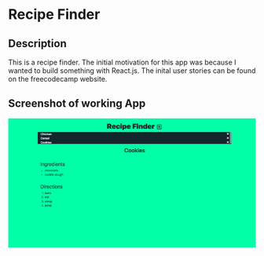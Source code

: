 # Recipe Finder

## Description
This is a recipe finder. The initial motivation for this app was because I wanted to build something with React.js. The inital user stories can be found on the freecodecamp website. 

## Screenshot of working App
![image of app](./imgOfApp.png)